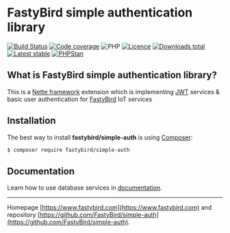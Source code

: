 # FastyBird simple authentication library

[![Build Status](https://badgen.net/github/checks/FastyBird/simple-auth/master?cache=300&style=flast-square)](https://github.com/FastyBird/simple-auth/actions)
[![Code coverage](https://badgen.net/coveralls/c/github/FastyBird/simple-auth?cache=300&style=flast-square)](https://coveralls.io/r/FastyBird/simple-auth)
![PHP](https://badgen.net/packagist/php/FastyBird/simple-auth?cache=300&style=flast-square)
[![Licence](https://badgen.net/packagist/license/FastyBird/simple-auth?cache=300&style=flast-square)](https://github.com/FastyBird/simple-auth/blob/master/LICENSE.md)
[![Downloads total](https://badgen.net/packagist/dt/FastyBird/simple-auth?cache=300&style=flast-square)](https://packagist.org/packages/FastyBird/simple-auth)
[![Latest stable](https://badgen.net/packagist/v/FastyBird/simple-auth/latest?cache=300&style=flast-square)](https://packagist.org/packages/FastyBird/simple-auth)
[![PHPStan](https://img.shields.io/badge/PHPStan-enabled-brightgreen.svg?style=flat-square)](https://github.com/phpstan/phpstan)

## What is FastyBird simple authentication library?

This is a [Nette framework](https://nette.org) extension which is implementing [JWT](https://jwt.io/) services & basic user authentication for [FastyBird](https://www.fastybird.com) IoT services

## Installation

The best way to install **fastybird/simple-auth** is using [Composer](http://getcomposer.org/):

```sh
$ composer require fastybird/simple-auth
```

## Documentation

Learn how to use database services in [documentation](https://github.com/FastyBird/simple-auth/blob/master/docs/en/index.md).

***
Homepage [https://www.fastybird.com](https://www.fastybird.com) and repository [https://github.com/FastyBird/simple-auth](https://github.com/FastyBird/simple-auth).
